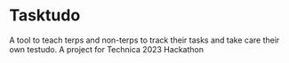 # Tasktudo
A tool to teach terps and non-terps to track their tasks and take care their own testudo.
A project for Technica 2023 Hackathon
